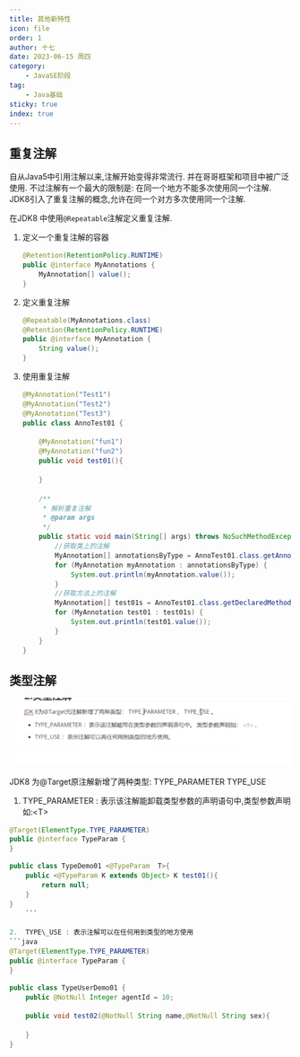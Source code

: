```yaml
---
title: 其他新特性
icon: file
order: 1
author: 十七
date: 2023-06-15 周四
category:
	- JavaSE阶段
tag:
	- Java基础
sticky: true
index: true
---
```



## 重复注解

自从Java5中引用注解以来,注解开始变得非常流行.  并在哥哥框架和项目中被广泛使用. 不过注解有一个最大的限制是: 在同一个地方不能多次使用同一个注解. JDK8引入了重复注解的概念,允许在同一个对方多次使用同一个注解.

在JDK8 中使用`@Repeatable`注解定义重复注解.

1.  定义一个重复注解的容器
    ```java
    @Retention(RetentionPolicy.RUNTIME)
    public @interface MyAnnotations {
        MyAnnotation[] value();
    }
    ```
2.  定义重复注解
    ```java
    @Repeatable(MyAnnotations.class)
    @Retention(RetentionPolicy.RUNTIME)
    public @interface MyAnnotation {
        String value();
    }

    ```
3.  使用重复注解
    ```java
    @MyAnnotation("Test1")
    @MyAnnotation("Test2")
    @MyAnnotation("Test3")
    public class AnnoTest01 {

        @MyAnnotation("fun1")
        @MyAnnotation("fun2")
        public void test01(){

        }

        /**
         * 解析重复注解
         * @param args
         */
        public static void main(String[] args) throws NoSuchMethodException {
            //获取类上的注解
            MyAnnotation[] annotationsByType = AnnoTest01.class.getAnnotationsByType(MyAnnotation.class);
            for (MyAnnotation myAnnotation : annotationsByType) {
                System.out.println(myAnnotation.value());
            }
            //获取方法上的注解
            MyAnnotation[] test01s = AnnoTest01.class.getDeclaredMethod("test01").getAnnotationsByType(MyAnnotation.class);
            for (MyAnnotation test01 : test01s) {
                System.out.println(test01.value());
            }
        }
    }
    ```

## 类型注解

![](./image/image_6I2CnTU5bB.png)

JDK8 为@Target原注解新增了两种类型: TYPE\_PARAMETER TYPE\_USE

1.  TYPE\_PARAMETER : 表示该注解能卸载类型参数的声明语句中,类型参数声明如:\<T>
```java
@Target(ElementType.TYPE_PARAMETER)
public @interface TypeParam {
}
```

```java
public class TypeDemo01 <@TypeParam  T>{
	public <@TypeParam K extends Object> K test01(){
		return null;
	}
}
    ```

2.  TYPE\_USE : 表示注解可以在任何用到类型的地方使用
```java
@Target(ElementType.TYPE_PARAMETER)
public @interface TypeParam {
}

```

```java
public class TypeUserDemo01 {
	public @NotNull Integer agentId = 10;
	
	public void test02(@NotNull String name,@NotNull String sex){
	
	}
}
```
